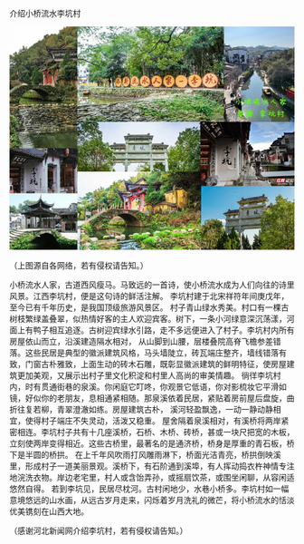 介绍小桥流水李坑村



![介绍小桥流水李坑村](https://github.com/ywangnccu/ywang/blob/main/images/VILLAGE.jpg)

（上图源自各网络，若有侵权请告知。）


小桥流水人家，古道西风瘦马。马致远的一首诗，使小桥流水成为人们向往的诗里风景。江西李坑村，便是这句诗的鲜活注解。
李坑村建于北宋祥符年间庚戊年，至今已有千年历史，是我国顶级旅游风景区。
村子青山绿水秀美。村口有一棵古树枝繁绿盖叠翠，似热情好客的主人欢迎宾客。树下，一条小河绿意深沉荡漾，河面上有鸭子相互追逐。古树迎宾绿水引路，走不多远便进入了村子。李坑村内所有房屋依山而立，沿溪建造隔水相对，
从山脚到山腰，层楼叠院高脊飞檐参差错落。这些民居是典型的徽派建筑风格，马头墙陡立，砖瓦端庄整齐，墙线错落有致，门窗古朴雅致，上面生动的砖木石雕，既彰显徽派建筑的鲜明特征，使房屋建筑更加美观，又展示出村子里文化积淀和村里人高尚的审美情趣。
徜徉李坑村内，时有贯通街巷的泉溪。你闲庭它叮咚，你观景它低语，你对影梳妆它平滑如镜，好似你的老朋友，息相通紧相随。那泉溪依着民居，紧贴着房前屋后盘旋，曲折往复若柳，青翠澄澈如练。房屋建筑古朴，
溪河轻盈飘逸，一动一静动静相宜，使得村子端庄不失灵动，活泼又稳重。
屋舍隔着泉溪相对，有溪桥将两岸紧密相连。李坑村子共有十几座溪桥，石桥、木桥、砖桥，甚或一块尺把宽的木板，立刻使两岸变得相近。这些古桥里，最著名的是通济桥，桥身是厚重的青石板，桥下是半圆的桥拱。
在上千年风吹雨打风雕雨淋下，桥面光洁青亮，桥拱倒映溪里，形成村子一道美丽景观。溪桥下，有石阶通到溪埠，有人挥动捣衣杵神情专注地浣洗衣物。岸边老宅里，村人或含饴弄孙，或摇扇饮茶，或围坐闲聊，从容闲适悠然自得。
若到李坑见，民居尽枕河。古村闲地少，水巷小桥多。李坑村如一幅意境悠远的山水画，从远古岁月走来，闪烁着岁月洗礼的微芒，将小桥流水的恬淡优美镌刻在山西大地。


（感谢河北新闻网介绍李坑村，若有侵权请告知。）
